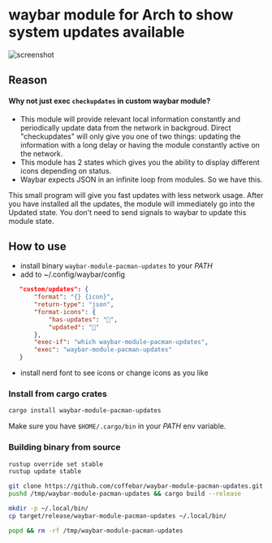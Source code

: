 # waybar module for Arch to show system updates available

![screenshot](https://raw.githubusercontent.com/coffebar/waybar-module-pacman-updates/main/screenshot.png)

## Reason

#### Why not just exec `checkupdates` in custom waybar module? 

- This module will provide relevant local information constantly and periodically update data from the network in backgroud. Direct "checkupdates" will only give you one of two things: updating the information with a long delay or having the module constantly active on the network.
- This module has 2 states which gives you the ability to display different icons depending on status.
- Waybar expects JSON in an infinite loop from modules. So we have this.

This small program will give you fast updates with less network usage. After you have installed all the updates, the module will immediately go into the Updated state. You don't need to send signals to waybar to update this module state.


## How to use

 - install binary `waybar-module-pacman-updates` to your *PATH*
 - add to ~/.config/waybar/config 

 ```json
    "custom/updates": {
        "format": "{} {icon}",
        "return-type": "json",
        "format-icons": {
            "has-updates": "󱍷",
            "updated": "󰂪"
        },
        "exec-if": "which waybar-module-pacman-updates",
        "exec": "waybar-module-pacman-updates"
    }
 ```
 - install nerd font to see icons or change icons as you like

### Install from cargo crates

```bash
cargo install waybar-module-pacman-updates
```

Make sure you have `$HOME/.cargo/bin` in your *PATH* env variable.

### Building binary from source

 ```bash
rustup override set stable
rustup update stable

git clone https://github.com/coffebar/waybar-module-pacman-updates.git /tmp/waybar-module-pacman-updates
pushd /tmp/waybar-module-pacman-updates && cargo build --release

mkdir -p ~/.local/bin/
cp target/release/waybar-module-pacman-updates ~/.local/bin/

popd && rm -rf /tmp/waybar-module-pacman-updates
```
